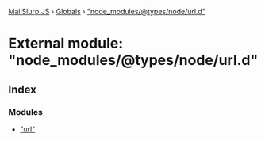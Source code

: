 [MailSlurp JS](../README.md) › [Globals](../globals.md) › ["node_modules/@types/node/url.d"](_node_modules__types_node_url_d_.md)

# External module: "node_modules/@types/node/url.d"

## Index

### Modules

* ["url"](_node_modules__types_node_url_d_._url_.md)
